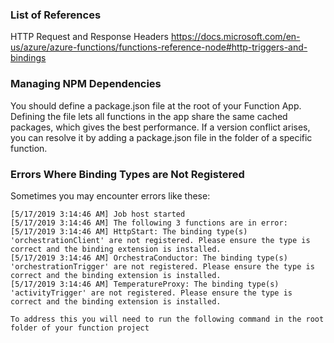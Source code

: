 ### List of References

HTTP Request and Response Headers
https://docs.microsoft.com/en-us/azure/azure-functions/functions-reference-node#http-triggers-and-bindings

### Managing NPM Dependencies
You should define a package.json file at the root of your Function App. Defining the file lets all functions in the app share the same cached packages, which gives the best performance. If a version conflict arises, you can resolve it by adding a package.json file in the folder of a specific function.

### Errors Where Binding Types are Not Registered


Sometimes you may encounter errors like these:

```shell
[5/17/2019 3:14:46 AM] Job host started
[5/17/2019 3:14:46 AM] The following 3 functions are in error:
[5/17/2019 3:14:46 AM] HttpStart: The binding type(s) 'orchestrationClient' are not registered. Please ensure the type is correct and the binding extension is installed.
[5/17/2019 3:14:46 AM] OrchestraConductor: The binding type(s) 'orchestrationTrigger' are not registered. Please ensure the type is correct and the binding extension is installed.
[5/17/2019 3:14:46 AM] TemperatureProxy: The binding type(s) 'activityTrigger' are not registered. Please ensure the type is correct and the binding extension is installed.

To address this you will need to run the following command in the root folder of your function project
```
